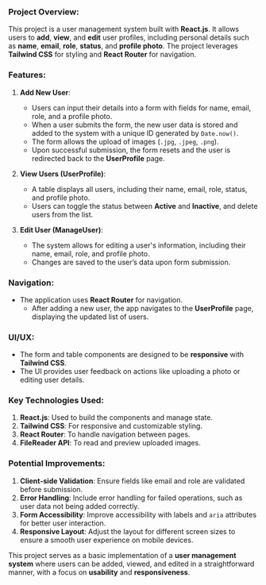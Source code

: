 

### **Project Overview:**
This project is a user management system built with **React.js**. It allows users to **add**, **view**, and **edit** user profiles, including personal details such as **name**, **email**, **role**, **status**, and **profile photo**. The project leverages **Tailwind CSS** for styling and **React Router** for navigation.

### **Features:**
1. **Add New User**: 
   - Users can input their details into a form with fields for name, email, role, and a profile photo. 
   - When a user submits the form, the new user data is stored and added to the system with a unique ID generated by `Date.now()`.
   - The form allows the upload of images (`.jpg`, `.jpeg`, `.png`).
   - Upon successful submission, the form resets and the user is redirected back to the **UserProfile** page.

2. **View Users (UserProfile)**: 
   - A table displays all users, including their name, email, role, status, and profile photo. 
   - Users can toggle the status between **Active** and **Inactive**, and delete users from the list.

3. **Edit User (ManageUser)**: 
   - The system allows for editing a user's information, including their name, email, role, and profile photo. 
   - Changes are saved to the user’s data upon form submission.

### **Navigation**:
- The application uses **React Router** for navigation. 
   - After adding a new user, the app navigates to the **UserProfile** page, displaying the updated list of users.

### **UI/UX**:
- The form and table components are designed to be **responsive** with **Tailwind CSS**. 
- The UI provides user feedback on actions like uploading a photo or editing user details.

### **Key Technologies Used**:
1. **React.js**: Used to build the components and manage state.
2. **Tailwind CSS**: For responsive and customizable styling.
3. **React Router**: To handle navigation between pages.
4. **FileReader API**: To read and preview uploaded images.

### **Potential Improvements**:
1. **Client-side Validation**: Ensure fields like email and role are validated before submission.
2. **Error Handling**: Include error handling for failed operations, such as user data not being added correctly.
3. **Form Accessibility**: Improve accessibility with labels and `aria` attributes for better user interaction.
4. **Responsive Layout**: Adjust the layout for different screen sizes to ensure a smooth user experience on mobile devices.

This project serves as a basic implementation of a **user management system** where users can be added, viewed, and edited in a straightforward manner, with a focus on **usability** and **responsiveness**.
